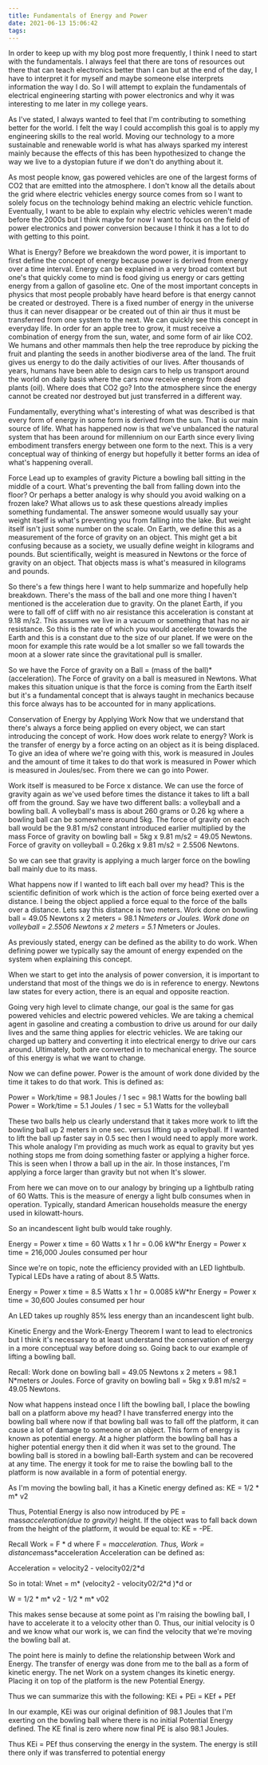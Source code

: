 ```yaml
---
title: Fundamentals of Energy and Power
date: 2021-06-13 15:06:42
tags:
---
```


In order to keep up with my blog post more frequently, I think I need to start with the fundamentals. I always feel that there are tons of resources out there that can teach electronics better than I can but at the end of the day, I have to interpret it for myself and maybe someone else interprets information the way I do. So I will attempt to explain the fundamentals of electrical engineering starting with power electronics and why it was interesting to me later in my college years.

As I've stated, I always wanted to feel that I'm contributing to something better for the world. I felt the way I could accomplish this goal is to apply my engineering skills to the real world. Moving our technology to a more sustainable and renewable world is what has always sparked my interest mainly because the effects of this has been hypothesized to change the way we live to a dystopian future if we don't do anything about it. 

As most people know, gas powered vehicles are one of the largest forms of CO2 that are emitted into  the atmosphere. I don't know all the details about the grid where electric vehicles energy source comes from so I want to solely focus on the technology behind making an electric vehicle function. Eventually, I want to be able to explain why electric vehicles weren't made before the 2000s but I think maybe for now I want to focus on the field of power electronics and power conversion because I think it has a lot to do with getting to this point.

What is Energy?
Before we breakdown the word power, it is important to first define the concept of energy because power is derived from energy over a time interval. Energy can be explained in a very broad context but one's that quickly come to mind is food giving us energy or cars getting energy from a gallon of gasoline etc. One of the most important concepts in physics that most people  probably have heard before is that energy cannot be created or destroyed. There is a fixed number of energy in the universe thus it can never disappear or be created out of thin air thus it must be transferred from one system to the next. 
We can quickly see this concept in everyday life. In order for an apple tree to grow, it must receive a combination of energy from the sun, water, and some form of air like CO2. We humans and other mammals then help the tree reproduce by picking the fruit and planting the seeds in another biodiverse area of the land. The fruit gives us energy to do the daily activities of our lives. After thousands of years, humans have been able to design cars to help us transport around the world on daily basis where the cars now receive energy from dead plants (oil). Where does that CO2 go? Into the atmosphere since the energy cannot be created nor destroyed but just transferred in a different way. 

Fundamentally, everything what's interesting of what was described is that every form of energy in some form is derived from the sun. That is our main source of life. What has happened now is that we've unbalanced the natural system that has been around for millennium on our Earth since every living embodiment transfers energy between one form to the next. This is a very conceptual way of thinking of energy but hopefully it better forms an idea of what's happening overall. 

Force 
Lead up to examples of gravity 
Picture a bowling ball sitting  in the middle of a court. What's preventing the ball from falling down into the floor? Or perhaps a better analogy is why should you avoid walking on a frozen lake? What allows us to ask these questions already implies something fundamental. The answer someone would usually say your weight itself is what's preventing you from falling into the lake. But weight itself isn't just some number on the scale. On Earth, we define this as a measurement of the force of gravity on an object. This might get a bit confusing because as a society, we usually define weight in kilograms and pounds. But scientifically, weight is measured in Newtons or the force of gravity on an object. That objects mass is what's measured in kilograms and pounds. 

So there's a few things here I want to help summarize and hopefully help breakdown.
There's the mass of the ball and one more thing I haven't mentioned is the acceleration due to gravity. On the planet Earth, if you were to fall off of cliff with no air resistance this acceleration is constant at 9.18 m/s2. This assumes we live in a vacuum or something that has no air resistance. So this is the rate of which you would accelerate towards the Earth and this is a constant due to the size of our planet. If we were on the moon for example this rate would be a lot smaller so we fall towards the moon at a slower rate since the gravitational pull is smaller. 

So we have the Force of gravity on a Ball = (mass of the ball)*(acceleration). The Force of gravity on a ball is measured in Newtons. What makes this situation unique is that the force is coming from the Earth itself but it's a fundamental concept that is always taught in mechanics because this force always has to be accounted for in many applications.

Conservation of Energy by Applying Work
Now that we understand that there's always a force being applied on every object, we can start introducing the concept of work. How does work relate to energy? Work is the transfer of energy by a force acting on an object as it is being displaced.
To give an idea of where we're going with this, work is measured in Joules and the amount of time it takes to do that work is measured in Power which is measured in Joules/sec. From there we can go into Power. 

Work itself is measured  to be Force x distance. We can use the force of gravity again as we've used before times the distance it takes to lift a ball off from the ground. Say we have two different balls: a volleyball and a bowling ball. A volleyball's mass is about 260 grams or 0.26 kg where a bowling ball can be somewhere around 5kg. The force of gravity on each ball would be the 9.81 m/s2 constant introduced earlier multiplied by the mass
Force of gravity on bowling ball = 5kg x 9.81 m/s2 = 49.05 Newtons.
Force of gravity on volleyball = 0.26kg x 9.81 m/s2 = 2.5506 Newtons.

So we can see that gravity is applying a much larger force on the bowling ball mainly due to its mass. 

What happens now if I wanted to lift each ball over my head? This is the scientific definition of work which is the action of force being exerted over a distance. I being the object applied a force equal to the force of the balls over a distance. Lets say this distance is two meters. 
Work done on bowling ball = 49.05 Newtons x 2 meters = 98.1 N*meters or Joules. 
Work done on volleyball = 2.5506 Newtons x 2 meters = 5.1 N*meters or Joules. 

As previously stated, energy can be defined as the ability to do work. When defining power we typically say the amount of energy expended on the system when explaining this concept. 

When we start to get into the analysis of power conversion, it is important to understand that most of the things we do is in reference to energy. Newtons law states for every action, there is an equal and opposite reaction.

Going very high level to climate change, our goal is the same for gas powered vehicles and electric powered vehicles. We are taking a chemical agent in gasoline and creating a combustion to drive us around for our daily lives and the same thing applies for electric vehicles. We are taking our charged up battery and converting it into electrical energy to drive our cars around. Ultimately, both are converted in to mechanical energy. The source of this energy is what we want to change. 

Now we can define power. Power is the amount of work done divided by the time it takes to do that work.
This is defined as:

Power = Work/time = 98.1 Joules / 1 sec = 98.1 Watts for the bowling ball
Power = Work/time = 5.1 Joules / 1 sec = 5.1 Watts for the volleyball

These two balls help us clearly understand that it takes more work to lift the bowling ball up 2 meters in one sec. versus lifting up a volleyball. If I wanted to lift the ball up faster say in 0.5 sec then I would need to apply more work. This whole analogy I'm providing as much work as equal to gravity but yes nothing stops me from doing something faster or applying a higher force. This is seen when I throw a ball up in the air. In those instances, I'm applying a force larger than gravity but not when It's slower.

From here we can move on to our analogy by bringing up a lightbulb rating of 60 Watts. This is the measure of energy a light bulb consumes when in operation. Typically, standard American households measure the energy used in kilowatt-hours.

So an incandescent light bulb would take roughly.

Energy = Power x time = 60 Watts x 1 hr =  0.06 kW*hr
Energy = Power x time = 216,000 Joules consumed per hour

Since we're on topic, note the efficiency provided with an LED lightbulb. Typical LEDs have a rating of about 8.5 Watts.

Energy = Power x time = 8.5 Watts x 1 hr =  0.0085 kW*hr
Energy = Power x time = 30,600 Joules consumed per hour

An LED takes up roughly 85% less energy than an incandescent light bulb. 

Kinetic Energy and the Work-Energy Theorem
I want to lead to electronics but I think it's necessary to at least understand the conservation of energy in a more conceptual way before doing so. Going back to our example of lifting a bowling ball. 

Recall: 
Work done on bowling ball = 49.05 Newtons x 2 meters = 98.1 N*meters or Joules. 
Force of gravity on bowling ball = 5kg x 9.81 m/s2 = 49.05 Newtons.

Now what happens instead once I lift the bowling ball, I place the bowling ball on a platform above my head? I have transferred energy into the bowling ball where now if that bowling ball was to fall off the platform, it can cause a lot of damage to someone or an object. This form of energy is known as potential energy. At a higher platform the bowling ball has a higher potential energy then it did when it was set to the ground. The bowling  ball is stored in a bowling ball-Earth system and can be recovered at any time. The energy it took for me to raise the bowling ball to the platform is now available in a form of potential energy.

As I'm moving the bowling ball, it has a Kinetic energy defined as:
KE = 1/2 * m* v2

Thus, Potential Energy is also now introduced by PE = mass*acceleration(due to gravity)* height.
If the object was to fall back down from the height of the platform, it would be equal to:
KE = -PE.

Recall Work =  F * d where F = m*acceleration. Thus, Work = distance*mass*acceleration
Acceleration can be defined as:

Acceleration = velocity2 - velocity02/2*d

So in total:
Wnet = m* (velocity2 - velocity02/2*d )*d or

W = 1/2 * m* v2 - 1/2 * m* v02

This makes sense because at some point as I'm raising the bowling ball, I have to accelerate it to a velocity other than 0. Thus, our initial velocity is 0 and we know what our work is, we can find the velocity that we're moving the bowling ball at.

The point here is mainly to define the relationship between Work and Energy. The transfer of energy was done from me to the ball as a form of kinetic energy. The net Work on a system changes its kinetic energy. Placing it on top of the platform is the new Potential Energy.

Thus we can summarize this with the following:
KEi + PEi = KEf + PEf

In our example, KEi was our original definition of 98.1 Joules that I'm exerting on the bowling ball where there is no initial Potential Energy defined. The KE final is zero where now final PE is also 98.1 Joules.

Thus KEi = PEf thus conserving the energy in the system. The energy is still there only if was transferred to potential energy
